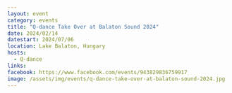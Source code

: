 ```yaml
---
layout: event
category: events
title: "Q-dance Take Over at Balaton Sound 2024"
date: 2024/02/14
datestart: 2024/07/06
location: Lake Balaton, Hungary
hosts:
  - Q-dance
links:
facebook: https://www.facebook.com/events/943829836759917
image: /assets/img/events/q-dance-take-over-at-balaton-sound-2024.jpg
---
```

